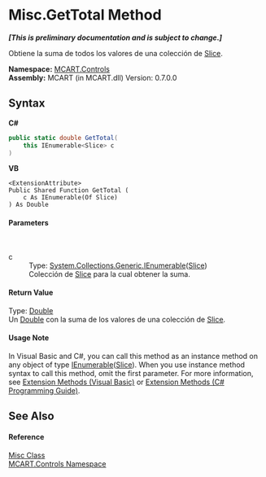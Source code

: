 # Misc.GetTotal Method 
 _**\[This is preliminary documentation and is subject to change.\]**_

Obtiene la suma de todos los valores de una colección de <a href="3e9e5a54-7858-7ced-36fe-222892674015">Slice</a>.

**Namespace:**&nbsp;<a href="1c9d7a8e-81d4-838a-f87d-7379b253b6ce">MCART.Controls</a><br />**Assembly:**&nbsp;MCART (in MCART.dll) Version: 0.7.0.0

## Syntax

**C#**<br />
``` C#
public static double GetTotal(
	this IEnumerable<Slice> c
)
```

**VB**<br />
``` VB
<ExtensionAttribute>
Public Shared Function GetTotal ( 
	c As IEnumerable(Of Slice)
) As Double
```


#### Parameters
&nbsp;<dl><dt>c</dt><dd>Type: <a href="http://msdn2.microsoft.com/es-es/library/9eekhta0" target="_blank">System.Collections.Generic.IEnumerable</a>(<a href="3e9e5a54-7858-7ced-36fe-222892674015">Slice</a>)<br />Colección de <a href="3e9e5a54-7858-7ced-36fe-222892674015">Slice</a> para la cual obtener la suma.</dd></dl>

#### Return Value
Type: <a href="http://msdn2.microsoft.com/es-es/library/643eft0t" target="_blank">Double</a><br />Un <a href="http://msdn2.microsoft.com/es-es/library/643eft0t" target="_blank">Double</a> con la suma de los valores de una colección de <a href="3e9e5a54-7858-7ced-36fe-222892674015">Slice</a>.

#### Usage Note
In Visual Basic and C#, you can call this method as an instance method on any object of type <a href="http://msdn2.microsoft.com/es-es/library/9eekhta0" target="_blank">IEnumerable</a>(<a href="3e9e5a54-7858-7ced-36fe-222892674015">Slice</a>). When you use instance method syntax to call this method, omit the first parameter. For more information, see <a href="http://msdn.microsoft.com/en-us/library/bb384936.aspx">Extension Methods (Visual Basic)</a> or <a href="http://msdn.microsoft.com/en-us/library/bb383977.aspx">Extension Methods (C# Programming Guide)</a>.

## See Also


#### Reference
<a href="06206d7c-2869-8a3a-1882-23c69403b55a">Misc Class</a><br /><a href="1c9d7a8e-81d4-838a-f87d-7379b253b6ce">MCART.Controls Namespace</a><br />